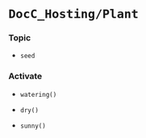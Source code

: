 # ``DocC_Hosting/Plant``

### Topic 
- ``seed``

### Activate

- ``watering()``

- ``dry()``

- ``sunny()``
